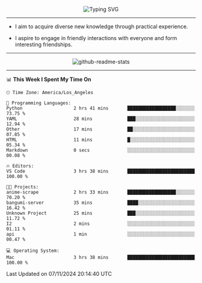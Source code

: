 <p align="center">
  <img src="https://readme-typing-svg.demolab.com?font=Fira+Code&weight=500&size=32&duration=2500&pause=1600&center=true&vCenter=true&random=false&width=1024&height=64&lines=Hi+there+%F0%9F%91%8B;I'm+delighted+you+could+make+it+here+%F0%9F%8E%89;I'm+Harry%2C+a+college+student+still+finding+my+way" alt="Typing SVG" />
</p>


---


- I aim to acquire diverse new knowledge through practical experience.

- I aspire to engage in friendly interactions with everyone and form interesting friendships.


---


<p align="center">
  <img src="https://github-readme-stats.vercel.app/api?username=Harry-Jing&show_icons=true" alt="github-readme-stats"/>
</p>


---

<!--START_SECTION:waka-->
📊 **This Week I Spent My Time On** 

```text
🕑︎ Time Zone: America/Los_Angeles

💬 Programming Languages: 
Python                   2 hrs 41 mins       ██████████████████░░░░░░░   73.75 % 
YAML                     28 mins             ███░░░░░░░░░░░░░░░░░░░░░░   12.94 % 
Other                    17 mins             ██░░░░░░░░░░░░░░░░░░░░░░░   07.85 % 
HTML                     11 mins             █░░░░░░░░░░░░░░░░░░░░░░░░   05.34 % 
Markdown                 0 secs              ░░░░░░░░░░░░░░░░░░░░░░░░░   00.08 % 

🔥 Editors: 
VS Code                  3 hrs 38 mins       █████████████████████████   100.00 % 

🐱‍💻 Projects: 
anime-scrape             2 hrs 33 mins       ██████████████████░░░░░░░   70.20 % 
bangumi-server           35 mins             ████░░░░░░░░░░░░░░░░░░░░░   16.42 % 
Unknown Project          25 mins             ███░░░░░░░░░░░░░░░░░░░░░░   11.72 % 
I2                       2 mins              ░░░░░░░░░░░░░░░░░░░░░░░░░   01.11 % 
api                      1 min               ░░░░░░░░░░░░░░░░░░░░░░░░░   00.47 % 

💻 Operating System: 
Mac                      3 hrs 38 mins       █████████████████████████   100.00 % 
```


 Last Updated on 07/11/2024 20:14:40 UTC
<!--END_SECTION:waka-->
